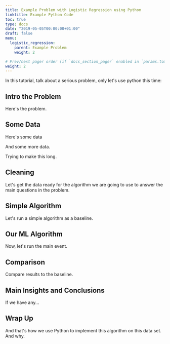 ```yaml
---
title: Example Problem with Logistic Regression using Python
linktitle: Example Python Code
toc: true
type: docs
date: "2019-05-05T00:00:00+01:00"
draft: false
menu:
  logistic_regression:
    parent: Example Problem
    weight: 2

# Prev/next pager order (if `docs_section_pager` enabled in `params.toml`)
weight: 2
---
```


In this tutorial, talk about a serious problem, only let's use python this time:

## Intro the Problem

Here's the problem.

## Some Data

Here's some data


And some more data.


Trying to make this long.


## Cleaning

Let's get the data ready for the algorithm we are going to use to answer the main questions in the problem.

## Simple Algorithm

Let's run a simple algorithm as a baseline.

## Our ML Algorithm

Now, let's run the main event.

## Comparison

Compare results to the baseline. 

## Main Insights and Conclusions

If we have any...

## Wrap Up

And that's how we use Python to implement this algorithm on this data set.  And why.  
